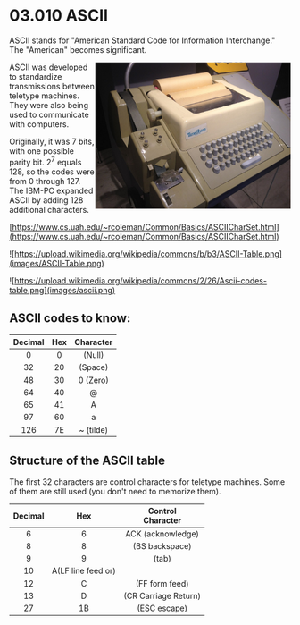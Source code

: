 # 03.010 ASCII

ASCII stands for "American Standard Code for Information Interchange."  The "American" becomes significant.

<img src="images/teletype.jpg" align="right" width="350px">

ASCII was developed to standardize transmissions between teletype machines.  They were also being used to communicate with computers.

Originally, it was 7 bits, with one possible parity bit. $2^7$ equals 128, so the codes were from 0 through 127. The IBM-PC expanded ASCII by adding 128 additional characters.

[https://www.cs.uah.edu/~rcoleman/Common/Basics/ASCIICharSet.html](https://www.cs.uah.edu/~rcoleman/Common/Basics/ASCIICharSet.html)

![https://upload.wikimedia.org/wikipedia/commons/b/b3/ASCII-Table.png](images/ASCII-Table.png)

![https://upload.wikimedia.org/wikipedia/commons/2/26/Ascii-codes-table.png](images/ascii.png)

## ASCII codes to know:

Decimal|Hex|Character
:---:|:---:|:---:
0|0|(Null)
32|20|(Space)
48|30|0 (Zero)
64|40|@
65|41|A
97|60|a
126|7E|~ (tilde)

## Structure of the ASCII table

The first 32 characters are control characters for teletype machines.  Some of them are still used (you don't need to memorize them).

Decimal|Hex|Control<br>Character
:---:|:---:|:---:
6|6|ACK (acknowledge)
8|8|(BS backspace)
9|9|(tab)
10|A(LF line feed or)
12|C|(FF form feed)
13|D|(CR Carriage Return)
27|1B|(ESC escape)
